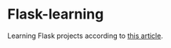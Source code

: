 # Flask-learning

Learning Flask projects according to [this article](https://blog.miguelgrinberg.com/post/the-flask-mega-tutorial-part-i-hello-world).
